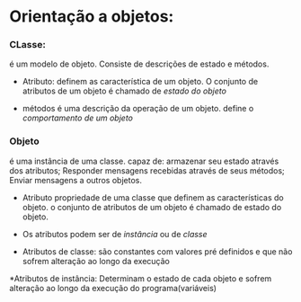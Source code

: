# Orientação a objetos:

### CLasse:
é um modelo de objeto. Consiste de descrições de estado e métodos.

- Atributo: 
definem as característica de um objeto. O conjunto de 
atributos de um objeto é chamado de *estado do objeto*

- métodos
é uma descrição da operação de um objeto. define
o *comportamento de um objeto*

### Objeto
é uma instância de uma classe.
capaz de:
armazenar seu estado através dos atributos;
Responder mensagens recebidas através de seus métodos;
Enviar mensagens a outros objetos.

- Atributo
propriedade de uma classe que definem as características
do objeto.
o conjunto de atributos de um objeto é chamado de
estado do objeto.

- Os atributos podem ser de *instância* ou de *classe*
* Atributos de classe: são constantes com valores
pré definidos e que não sofrem alteração ao longo da execução

*Atributos de instância: Determinam o estado de cada objeto
e sofrem alteração ao longo da execução do programa(variáveis)

